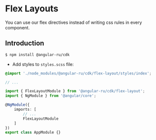# Flex Layouts

You can use our flex directives instead of writing css rules in every component.

## Introduction

```bash
$ npm install @angular-ru/cdk
```

-   Add styles to `styles.scss` file:

```scss
@import './node_modules/@angular-ru/cdk/flex-layout/styles/index';

// ...
```

```typescript
import { FlexLayoutModule } from '@angular-ru/cdk/flex-layout';
import { NgModule } from '@angular/core';

@NgModule({
    imports: [
        // ...
        FlexLayoutModule
    ]
})
export class AppModule {}
```
